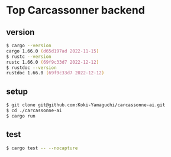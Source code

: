 # Top Carcassonner backend

## version

```zsh
$ cargo --version
cargo 1.66.0 (d65d197ad 2022-11-15)
$ rustc --version
rustc 1.66.0 (69f9c33d7 2022-12-12)
$ rustdoc --version
rustdoc 1.66.0 (69f9c33d7 2022-12-12)
```

## setup

```zsh
$ git clone git@github.com:Koki-Yamaguchi/carcassonne-ai.git
$ cd ./carcassonne-ai
$ cargo run
```

## test

```zsh
$ cargo test -- --nocapture
```
